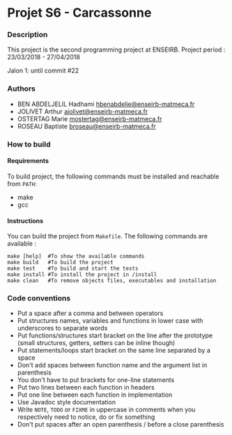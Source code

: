 # Projet S6 - Carcassonne

### Description

This project is the second programming project at ENSEIRB.
Project period : 23/03/2018 - 27/04/2018

Jalon 1: until commit #22


### Authors

* BEN ABDELJELIL Hadhami [hbenabdelje@enseirb-matmeca.fr](mailto:hbenabdelje@enseirb-matmeca.fr)
* JOLIVET Arthur [ajolivet@enseirb-matmeca.fr](mailto:ajolivet@enseirb-matmeca.fr)
* OSTERTAG Marie [mostertag@enseirb-matmeca.fr](mailto:mostertag@enseirb-matmeca.fr)
* ROSEAU Baptiste [broseau@enseirb-matmeca.fr](mailto:broseau@enseirb-matmeca.fr)


### How to build

#### Requirements

To build project, the following commands must be installed and reachable from `PATH`:
- make
- gcc

#### Instructions

You can build the project from `Makefile`.
The following commands are available :
```
make [help]  #To show the available commands
make build   #To build the project
make test    #To build and start the tests
make install #To install the project in /install
make clean   #To remove objects files, executables and installation
```

### Code conventions

- Put a space after a comma and between operators
- Put structures names, variables and functions in lower case with underscores to separate words
- Put functions/structures start bracket on the line after the prototype
    (small structures, getters, setters can be inline though)
- Put statements/loops start bracket on the same line separated by a space
- Don't add spaces between function name and the argument list in parenthesis
- You don't have to put brackets for one-line statements
- Put two lines between each function in headers
- Put one line between each function in implementation
- Use Javadoc style documentation
- Write `NOTE`, `TODO` or `FIXME` in uppercase in comments when you respectively need to notice, do or fix something
- Don't put spaces after an open parenthesis / before a close parenthesis
